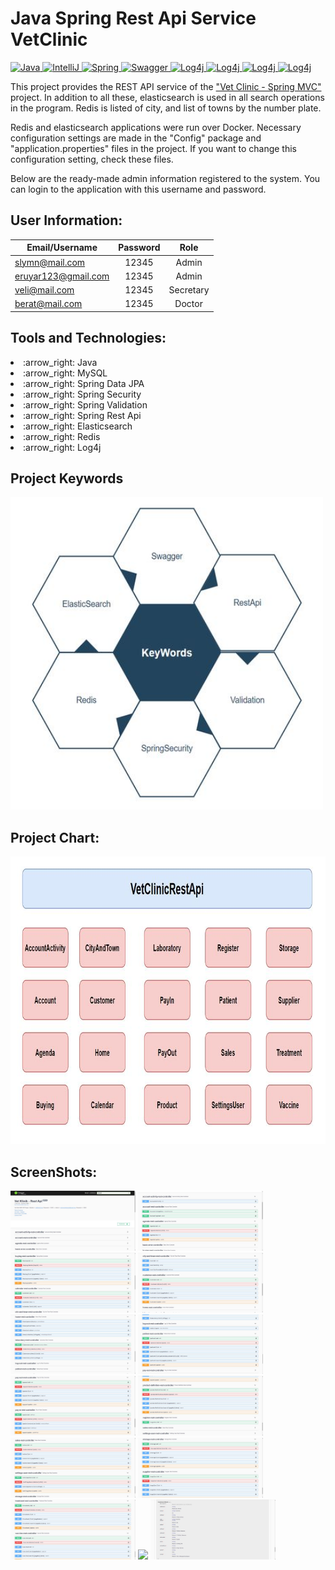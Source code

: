 # Java Spring Rest Api Service VetClinic  




<p>
  <a href="https://github.com/slymnkrc/Java-Spring-Rest-Api-Service-VetClinic">
    <img src="https://img.shields.io/badge/Java-v1.8-3eb049" alt="Java" data-canonical-src="https://img.shields.io/badge/Java-v1.8-3eb049" style="max-width: 100%;">
  </a>
  <a href="https://github.com/slymnkrc/Java-Spring-Rest-Api-Service-VetClinic">
    <img src="https://img.shields.io/badge/IntelliJ%20IDEA-v2021.1.3-d10000" alt="IntelliJ" data-canonical-src="https://img.shields.io/badge/IntelliJ%20IDEA-v2021.1.3-d10000"        style="max-width: 100%;">
  </a>
  <a href="https://github.com/slymnkrc/Java-Spring-Rest-Api-Service-VetClinic">
    <img src="https://img.shields.io/badge/SpringFramework-v2.5.4-e46e2e" alt="Spring" data-canonical-src="https://img.shields.io/badge/SpringFramework-v2.5.4-e46e2e" style="max-      width: 100%;">
  </a>
  <a href="https://github.com/slymnkrc/Java-Spring-Rest-Api-Service-VetClinic">
    <img src="https://img.shields.io/badge/Swagger-v3.0.0-306998" alt="Swagger" data-canonical-src="https://img.shields.io/badge/Swagger-v3.0.0-306998" style="max-width:           100%;">
  </a>
  <a href="https://github.com/slymnkrc/Java-Spring-Rest-Api-Service-VetClinic">
    <img src="https://img.shields.io/badge/Log4j-v1.2.17-eeeeee" alt="Log4j" data-canonical-src="https://img.shields.io/badge/Log4j-v1.2.17-eeeeee" style="max-width:           100%;">
  </a>
  <a href="https://github.com/slymnkrc/Java-Spring-Rest-Api-Service-VetClinic">
    <img src="https://img.shields.io/badge/Redis-v2.5.5-fbca04" alt="Log4j" data-canonical-src="https://img.shields.io/badge/Redis-v2.5.5-fbca04" style="max-width:           100%;">
  </a>
  <a href="https://github.com/slymnkrc/Java-Spring-Rest-Api-Service-VetClinic">
    <img src="https://img.shields.io/badge/Swagger-v3.0.0-84b6eb" alt="Log4j" data-canonical-src="https://img.shields.io/badge/Swagger-v3.0.0-84b6eb" style="max-width:           100%;">
  </a>
  <a href="https://github.com/slymnkrc/Java-Spring-Rest-Api-Service-VetClinic">
    <img src="https://img.shields.io/badge/Docker-v4.0.1-d4c5f9" alt="Log4j" data-canonical-src="https://img.shields.io/badge/Swagger-v4.0.1-d4c5f9" style="max-width:           100%;">
  </a>
</p>

This project provides the REST API service of the <a href="https://github.com/slymnkrc/Java-SpringMVC-VetClinic-Project">"Vet Clinic - Spring MVC"</a> project. In addition to all these, elasticsearch is used in all search operations in the program. Redis is listed of city, and list of towns by the number plate.

Redis and elasticsearch applications were run over Docker. Necessary configuration settings are made in the "Config" package and "application.properties" files in the project. If you want to change this configuration setting, check these files.

Below are the ready-made admin information registered to the system. You can login to the application with this username and password.

## User Information:

| Email/Username | Password | Role |
| ------------- |:-------------:| :-------------:|
| slymn@mail.com  | 12345 | Admin |
| eruyar123@gmail.com  | 12345 | Admin |
| veli@mail.com  | 12345 | Secretary |
| berat@mail.com  | 12345 | Doctor |

## Tools and Technologies:
<li>
  :arrow_right:  Java
</li>
<li>
  :arrow_right:  MySQL
</li>
<li>
  :arrow_right:  Spring Data JPA
</li>
<li>
  :arrow_right:  Spring Security
</li>
<li>
  :arrow_right:  Spring Validation
</li>
<li>
  :arrow_right:  Spring Rest Api
</li>
<li>
  :arrow_right:  Elasticsearch
</li>
<li>
  :arrow_right:  Redis
</li>
<li>
  :arrow_right:  Log4j
</li>




## Project Keywords

<p>
<a href="https://github.com/slymnkrc/Java-Spring-Rest-Api-Service-VetClinic/blob/main/images/keywords.jpg" target="_blank">
<img src="https://github.com/slymnkrc/Java-Spring-Rest-Api-Service-VetClinic/blob/main/images/keywords.jpg" width="500" height="500"></a>
</p>

## Project Chart:

<p>
<a href="https://github.com/slymnkrc/Java-Spring-Rest-Api-Service-VetClinic/blob/main/images/grafik.jpg" target="_blank">
<img src="https://github.com/slymnkrc/Java-Spring-Rest-Api-Service-VetClinic/blob/main/images/grafik.jpg" width="750" height="460"></a>
</p>

## ScreenShots:

<p>
  
<a href="https://github.com/slymnkrc/Java-Spring-Rest-Api-Service-VetClinic/blob/main/images/1.jpg" target="_blank">
<img src="https://github.com/slymnkrc/Java-Spring-Rest-Api-Service-VetClinic/blob/main/images/1.jpg" width="200" style="max-width:200%;"></a>
  
<a href="https://github.com/slymnkrc/Java-Spring-Rest-Api-Service-VetClinic/blob/main/images/2.jpg" target="_blank">
<img src="https://github.com/slymnkrc/Java-Spring-Rest-Api-Service-VetClinic/blob/main/images/2.jpg" width="200" style="max-width:200%;"></a>
  
<a href="https://github.com/slymnkrc/Java-Spring-Rest-Api-Service-VetClinic/blob/main/images/3.jpg" target="_blank">
<img src="https://github.com/slymnkrc/Java-Spring-Rest-Api-Service-VetClinic/blob/main/images/3.jpg" width="200" style="max-width:200%;"></a>
  
<a href="https://github.com/slymnkrc/Java-Spring-Rest-Api-Service-VetClinic/blob/main/images/4.jpg" target="_blank">
<img src="https://github.com/slymnkrc/Java-Spring-Rest-Api-Service-VetClinic/blob/main/images/4.jpg" width="200" style="max-width:200%;"></a>
  
<a href="https://github.com/slymnkrc/Java-Spring-Rest-Api-Service-VetClinic/blob/main/images/5.jpg" target="_blank">
<img src="https://github.com/slymnkrc/Java-Spring-Rest-Api-Service-VetClinic/blob/main/images/5.jpg" width="200" style="max-width:200%;"></a>
  
<a href="https://github.com/slymnkrc/Java-Spring-Rest-Api-Service-VetClinic/blob/main/images/6.jpg" target="_blank">
<img src="https://github.com/slymnkrc/Java-Spring-Rest-Api-Service-VetClinic/blob/main/images/6.jpg" width="200" style="max-width:200%;"></a>
  
<a href="https://github.com/slymnkrc/Java-Spring-Rest-Api-Service-VetClinic/blob/main/images/7.jpg" target="_blank">
<img src="https://github.com/slymnkrc/Java-Spring-Rest-Api-Service-VetClinic/blob/main/images/7.jpg" width="200" style="max-width:200%;"></a>
  
<a href="https://github.com/slymnkrc/Java-Spring-Rest-Api-Service-VetClinic/blob/main/images/8.jpg" target="_blank">
<img src="https://github.com/slymnkrc/Java-Spring-Rest-Api-Service-VetClinic/blob/main/images/8.jpg" width="200" style="max-width:200%;"></a>
  
<a href="https://github.com/slymnkrc/Java-Spring-Rest-Api-Service-VetClinic/blob/main/images/9.jpg" target="_blank">
<img src="https://github.com/slymnkrc/Java-Spring-Rest-Api-Service-VetClinic/blob/main/images/9.jpg" width="200" style="max-width:200%;"></a>
  
<a href="https://github.com/slymnkrc/Java-Spring-Rest-Api-Service-VetClinic/blob/main/images/10.jpg" target="_blank">
<img src="https://github.com/slymnkrc/Java-Spring-Rest-Api-Service-VetClinic/blob/main/images/10.jpg" width="200" style="max-width:200%;"></a>
  
<a href="https://github.com/slymnkrc/Java-Spring-Rest-Api-Service-VetClinic/blob/main/images/11.jpg" target="_blank">
<img src="https://github.com/slymnkrc/Java-Spring-Rest-Api-Service-VetClinic/blob/main/images/11.jpg" width="200" style="max-width:200%;"></a>
  
<a href="https://github.com/slymnkrc/Java-Spring-Rest-Api-Service-VetClinic/blob/main/images/12.jpg" target="_blank">
<img src="https://github.com/slymnkrc/Java-Spring-Rest-Api-Service-VetClinic/blob/main/images/12.jpg" width="200" style="max-width:200%;"></a>
  
<a href="https://github.com/slymnkrc/Java-Spring-Rest-Api-Service-VetClinic/blob/main/images/13.jpg" target="_blank">
<img src="https://github.com/slymnkrc/Java-Spring-Rest-Api-Service-VetClinic/blob/main/images/13.jpg" width="200" style="max-width:200%;"></a>
  
</p>




